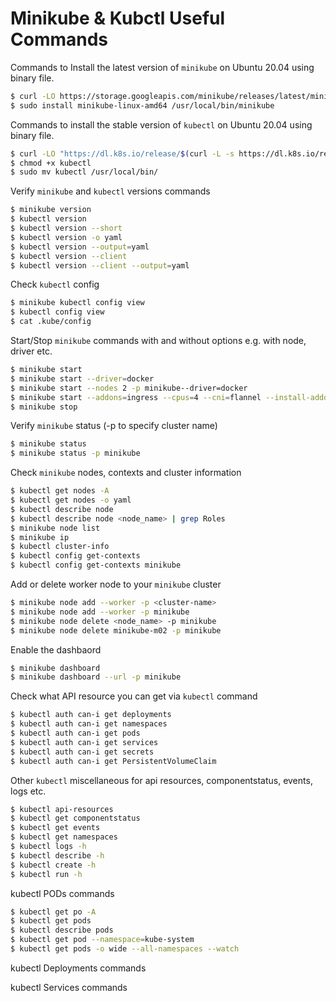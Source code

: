# Minikube & Kubctl Useful Commands 

Commands to Install the latest version of `minikube` on Ubuntu 20.04 using binary file.
```bash
$ curl -LO https://storage.googleapis.com/minikube/releases/latest/minikube-linux-amd64
$ sudo install minikube-linux-amd64 /usr/local/bin/minikube
```

Commands to install the stable version of `kubectl` on Ubuntu 20.04 using binary file. 
```bash
$ curl -LO "https://dl.k8s.io/release/$(curl -L -s https://dl.k8s.io/release/stable.txt)/bin/linux/amd64/kubectl"
$ chmod +x kubectl
$ sudo mv kubectl /usr/local/bin/
```

Verify `minikube` and `kubectl` versions commands
```bash
$ minikube version
$ kubectl version
$ kubectl version --short
$ kubectl version -o yaml
$ kubectl version --output=yaml
$ kubectl version --client
$ kubectl version --client --output=yaml 
```

Check `kubectl` config 
```bash
$ minikube kubectl config view
$ kubectl config view
$ cat .kube/config 
```

Start/Stop `minikube` commands with and without options e.g. with node, driver etc.
```bash
$ minikube start
$ minikube start --driver=docker
$ minikube start --nodes 2 -p minikube--driver=docker
$ minikube start --addons=ingress --cpus=4 --cni=flannel --install-addons=true --kubernetes-version=stable --memory=4g
$ minikube stop
```

Verify `minikube` status (-p to specify cluster name)
```bash
$ minikube status
$ minikube status -p minikube 
```

Check `minikube` nodes, contexts and cluster information
```bash
$ kubectl get nodes -A
$ kubectl get nodes -o yaml
$ kubectl describe node
$ kubectl describe node <node_name> | grep Roles
$ minikube node list
$ minikube ip
$ kubectl cluster-info
$ kubectl config get-contexts 
$ kubectl config get-contexts minikube
```

Add or delete worker node to your `minikube` cluster
```bash
$ minikube node add --worker -p <cluster-name>
$ minikube node add --worker -p minikube
$ minikube node delete <node_name> -p minikube
$ minikube node delete minikube-m02 -p minikube
```

Enable the dashbaord 
```bash
$ minikube dashboard 
$ minikube dashboard --url -p minikube 
```

Check what API resource you can get via `kubectl` command
```bash
$ kubectl auth can-i get deployments
$ kubectl auth can-i get namespaces
$ kubectl auth can-i get pods
$ kubectl auth can-i get services
$ kubectl auth can-i get secrets
$ kubectl auth can-i get PersistentVolumeClaim
```

Other `kubectl` miscellaneous for api resources, componentstatus, events, logs etc.
```bash
$ kubectl api-resources
$ kubectl get componentstatus
$ kubectl get events
$ kubectl get namespaces
$ kubectl logs -h
$ kubectl describe -h
$ kubectl create -h 
$ kubectl run -h
```

kubectl PODs commands 
```bash
$ kubectl get po -A
$ kubectl get pods 
$ kubectl describe pods
$ kubectl get pod --namespace=kube-system
$ kubectl get pods -o wide --all-namespaces --watch
```

kubectl Deployments commands

kubectl Services commands


